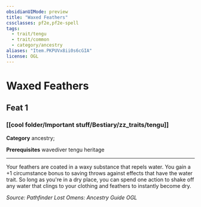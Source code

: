 ```yaml
---
obsidianUIMode: preview
title: "Waxed Feathers"
cssclasses: pf2e,pf2e-spell
tags:
  - trait/tengu
  - trait/common
  - category/ancestry
aliases: "Item.PKPUVx8ii0s6cGIA"
license: OGL
---
```

# Waxed Feathers
## Feat 1
### [[cool folder/Important stuff/Bestiary/zz_traits/tengu]]

**Category** ancestry; 



**Prerequisites** wavediver tengu heritage
* * *
Your feathers are coated in a waxy substance that repels water. You gain a +1 circumstance bonus to saving throws against effects that have the water trait. So long as you're in a dry place, you can spend one action to shake off any water that clings to your clothing and feathers to instantly become dry.

*Source: Pathfinder Lost Omens: Ancestry Guide*
*OGL*